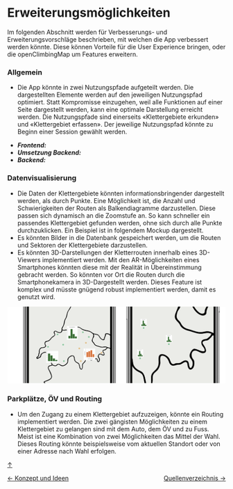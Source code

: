 <a id="top"></a>

# Erweiterungsmöglichkeiten

<div id="erweiterungsmöglichkeiten"></div>

Im folgenden Abschnitt werden für Verbesserungs- und Erweiterungsvorschläge beschrieben, mit welchen die App verbessert werden könnte. Diese können Vorteile für die User Experience bringen, oder die openClimbingMap um Features erweitern.

### Allgemein

- Die App könnte in zwei Nutzungspfade aufgeteilt werden. Die dargestellten Elemente werden auf den jeweiligen Nutzungspfad optimiert. Statt Kompromisse einzugehen, weil alle Funktionen auf einer Seite dargestellt werden, kann eine optimale Darstellung erreicht werden. Die Nutzungspfade sind einerseits «Klettergebiete erkunden» und «Klettergebiet erfassen». Der jeweilige Nutzungspfad könnte zu Beginn einer Session gewählt werden.

<div id="allgemein"></div>

- **_Frontend:_**
- **_Umsetzung Backend:_**
- **_Backend:_**

### Datenvisualisierung

- Die Daten der Klettergebiete könnten informationsbringender dargestellt werden, als durch Punkte. Eine Möglichkeit ist, die Anzahl und Schwierigkeiten der Routen als Balkendiagramme darzustellen. Diese passen sich dynamisch an die Zoomstufe an. So kann schneller ein passendes Klettergebiet gefunden werden, ohne sich durch alle Punkte durchzuklicken. Ein Beispiel ist in folgendem Mockup dargestellt.
- Es könnten Bilder in die Datenbank gespeichert werden, um die Routen und Sektoren der Klettergebiete darzustellen.
- Es könnten 3D-Darstellungen der Kletterrouten innerhalb eines 3D-Viewers implementiert werden. Mit den AR-Möglichkeiten eines Smartphones könnten diese mit der Realität in Übereinstimmung gebracht werden. So könnten vor Ort die Routen durch die Smartphonekamera in 3D-Dargestellt werden. Dieses Feature ist komplex und müsste gnügend robust implementiert werden, damit es genutzt wird.

![datendarstellung](bilder/alternative-datendarstellung.png)

### Parkplätze, ÖV und Routing

- Um den Zugang zu einem Klettergebiet aufzuzeigen, könnte ein Routing implementiert werden. Die zwei gängisten Möglichkeiten zu einem Klettergebiet zu gelangen sind mit dem Auto, dem ÖV und zu Fuss. Meist ist eine Kombination von zwei Möglichkeiten das Mittel der Wahl. Dieses Routing könnte beispielsweise vom aktuellen Standort oder von einer Adresse nach Wahl erfolgen.

[↑](#top)

<div style="display: flex; justify-content: space-between;">
  <div>
    <a href="funktionen.html">← Konzept und Ideen</a>
  </div>
  <div>
   <a href="quellenverzeichnis.html">Quellenverzeichnis →</a>
  </div>
</div>
